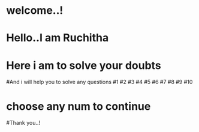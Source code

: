 # welcome..!
# Hello..I am Ruchitha
# Here i am to solve your doubts
#And i will help you to solve any questions
#1
#2
#3
#4
#5
#6
#7
#8
#9
#10
# choose any num to continue
#Thank you..!
